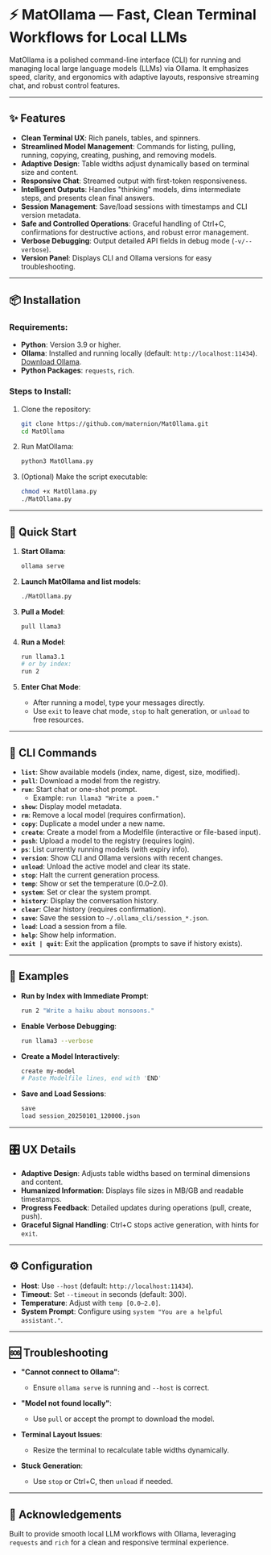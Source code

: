 # ⚡ MatOllama — Fast, Clean Terminal Workflows for Local LLMs

MatOllama is a polished command-line interface (CLI) for running and managing local large language models (LLMs) via Ollama. It emphasizes speed, clarity, and ergonomics with adaptive layouts, responsive streaming chat, and robust control features.

---

## ✨ Features

- **Clean Terminal UX**: Rich panels, tables, and spinners.
- **Streamlined Model Management**: Commands for listing, pulling, running, copying, creating, pushing, and removing models.
- **Adaptive Design**: Table widths adjust dynamically based on terminal size and content.
- **Responsive Chat**: Streamed output with first-token responsiveness.
- **Intelligent Outputs**: Handles "thinking" models, dims intermediate steps, and presents clean final answers.
- **Session Management**: Save/load sessions with timestamps and CLI version metadata.
- **Safe and Controlled Operations**: Graceful handling of Ctrl+C, confirmations for destructive actions, and robust error management.
- **Verbose Debugging**: Output detailed API fields in debug mode (`-v/--verbose`).
- **Version Panel**: Displays CLI and Ollama versions for easy troubleshooting.

---

## 📦 Installation

### Requirements:

- **Python**: Version 3.9 or higher.
- **Ollama**: Installed and running locally (default: `http://localhost:11434`). [Download Ollama](https://ollama.com/download).
- **Python Packages**: `requests`, `rich`.

### Steps to Install:

1. Clone the repository:
   ```bash
   git clone https://github.com/maternion/MatOllama.git
   cd MatOllama
   ```

2. Run MatOllama:
   ```bash
   python3 MatOllama.py
   ```

3. (Optional) Make the script executable:
   ```bash
   chmod +x MatOllama.py
   ./MatOllama.py
   ```

---

## 🚀 Quick Start

1. **Start Ollama**:
   ```bash
   ollama serve
   ```

2. **Launch MatOllama and list models**:
   ```bash
   ./MatOllama.py
   ```

3. **Pull a Model**:
   ```bash
   pull llama3
   ```

4. **Run a Model**:
   ```bash
   run llama3.1
   # or by index:
   run 2
   ```

5. **Enter Chat Mode**:
   - After running a model, type your messages directly.
   - Use `exit` to leave chat mode, `stop` to halt generation, or `unload` to free resources.

---

## 🧰 CLI Commands

- **`list`**: Show available models (index, name, digest, size, modified).
- **`pull`**: Download a model from the registry.
- **`run`**: Start chat or one-shot prompt.
  - Example: `run llama3 "Write a poem."`
- **`show`**: Display model metadata.
- **`rm`**: Remove a local model (requires confirmation).
- **`copy`**: Duplicate a model under a new name.
- **`create`**: Create a model from a Modelfile (interactive or file-based input).
- **`push`**: Upload a model to the registry (requires login).
- **`ps`**: List currently running models (with expiry info).
- **`version`**: Show CLI and Ollama versions with recent changes.
- **`unload`**: Unload the active model and clear its state.
- **`stop`**: Halt the current generation process.
- **`temp`**: Show or set the temperature (0.0–2.0).
- **`system`**: Set or clear the system prompt.
- **`history`**: Display the conversation history.
- **`clear`**: Clear history (requires confirmation).
- **`save`**: Save the session to `~/.ollama_cli/session_*.json`.
- **`load`**: Load a session from a file.
- **`help`**: Show help information.
- **`exit | quit`**: Exit the application (prompts to save if history exists).

---

## 🧪 Examples

- **Run by Index with Immediate Prompt**:
  ```bash
  run 2 "Write a haiku about monsoons."
  ```

- **Enable Verbose Debugging**:
  ```bash
  run llama3 --verbose
  ```

- **Create a Model Interactively**:
  ```bash
  create my-model
  # Paste Modelfile lines, end with 'END'
  ```

- **Save and Load Sessions**:
  ```bash
  save
  load session_20250101_120000.json
  ```

---

## 🎛️ UX Details

- **Adaptive Design**: Adjusts table widths based on terminal dimensions and content.
- **Humanized Information**: Displays file sizes in MB/GB and readable timestamps.
- **Progress Feedback**: Detailed updates during operations (pull, create, push).
- **Graceful Signal Handling**: Ctrl+C stops active generation, with hints for `exit`.

---

## ⚙️ Configuration

- **Host**: Use `--host` (default: `http://localhost:11434`).
- **Timeout**: Set `--timeout` in seconds (default: 300).
- **Temperature**: Adjust with `temp [0.0–2.0]`.
- **System Prompt**: Configure using `system "You are a helpful assistant."`.

---

## 🆘 Troubleshooting

- **"Cannot connect to Ollama"**:
  - Ensure `ollama serve` is running and `--host` is correct.

- **"Model not found locally"**:
  - Use `pull` or accept the prompt to download the model.

- **Terminal Layout Issues**:
  - Resize the terminal to recalculate table widths dynamically.

- **Stuck Generation**:
  - Use `stop` or Ctrl+C, then `unload` if needed.

---

## 🙏 Acknowledgements

Built to provide smooth local LLM workflows with Ollama, leveraging `requests` and `rich` for a clean and responsive terminal experience.
